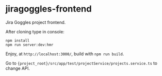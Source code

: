 # jiragoggles-frontend
Jira Goggles project frontend.

After cloning type in console:
```console
npm install
npm run server:dev:hmr
```
Enjoy, at `http://localhost:3000/`, build with `npm run build`.

Go to `{project_root}/src/app/test/projectService/projects.service.ts` to change API.



